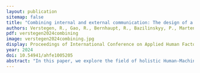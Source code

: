 ```yaml
---
layout: publication
sitemap: false
title: "Combining internal and external communication: The design of a holistic Human-Machine Interface for automated vehicles"
authors: Verstegen, R., Gao, R., Bernhaupt, R., Bazilinskyy, P., Martens, M. H.
pdf: verstegen2024combining
image: verstegen2024combining.jpg
display: Proceedings of International Conference on Applied Human Factors and Ergonomics (AHFE). Nice, France
year: 2024
doi: 10.54941/ahfe1005205
abstract: "In this paper, we explore the field of holistic Human-Machine Interfaces (hHMIs). Currently, internal and external Human-Machine Interfaces are being researched as separate fields. This separation can lead to non-systemic designs that operate in different fashions, make the switch between traffic roles less seamless, and create differences in understanding of a traffic situation, potentially increasing confusion. These factors can limit the adoption of automated vehicles and lead to less seamless interactions in traffic. For this reason, we explore the concept of hHMIs, combining internal and external communication. This paper introduces a working definition for this new type of interface. Then, it explores considerations for the design of such an interface, which are the provision of anticipatory cues, interaction modalities and perceptibility, colour usage, building upon standardisation, and the usage of a singular versus a coupled interface. Then, we apply these considerations with an artefact contribution in the form of an hHMI concept. This interface communicates anticipatory cues in a unified manner to internal and external users of the automated vehicle and demonstrates how these proposed considerations can be applied. By sharing design considerations and a design concept, this paper aims to stimulate the field of holistic Human- Machine Interfaces for automated vehicles."
---
```

